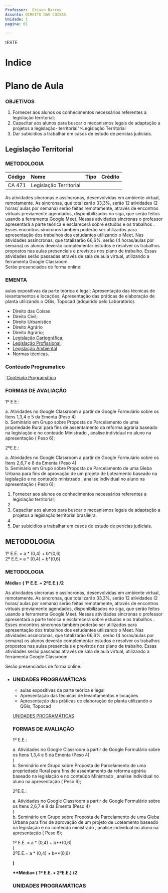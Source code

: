 ```yaml
---
Professor:  Erison Barros
Assunto: DIREITO DAS COISAS
Unidade: I
pagina: 01

---
```

tESTE
# Indice



# Plano de Aula

### OBJETIVOS <a id="user-content-objetivos"></a>

1. Fornecer aos alunos os conhecimentos necessários referentes a legislação territorial;
2. Capacitar aos alunos para buscar o mecanismos legais de adaptação a projetos a legislação- territorial">Legislação Territorial</h1>
3. Dar subicidios a trabalhar em casos de estudo de perícias judiciais.

## Legislação Territorial <a id="legisla&#xE7;&#xE3;o-territorial"></a>

### METODOLOGIA <a id="user-content-metodologia"></a>

| Código | Nome | Tipo | Crédito |
| :--- | :--- | :--- | :--- |
| CA 471 | Legislação Territorial |  |  |

As atividades síncronas e assíncronas, desenvolvidas em ambiente virtual, remotamente. As síncronas, que totalizarão 33,3%, serão 12 atividades \(2 horas/ aulas por semana\) serão feitas remotamente, através de encontros virtuais previamente agendados, disponibilizados no siga, que serão feitos usando a ferramenta Google Meet. Nessas atividades síncronas o professor apresentará a parte teórica e esclarecerá sobre estudos e os trabalhos . Esses encontros síncronos também poderão ser utilizados para apresentação dos trabalhos dos estudantes utilizando o Meet. Nas atividades assíncronas, que totalizarão 66,6%, serão \(4 horas/aulas por semana\) os alunos deverão complementar estudos e resolver os trabalhos propostos nas aulas presenciais e previstos nos plano de trabalho. Essas atividades serão passadas através de sala de aula virtual, utilizando a ferramenta Google Classroom.  
Serão presenciados de forma online:

### EMENTA <a id="ementera"></td>
aulas expositivas da parte teórica e legal;
Apresentação das técnicas de levantamentos e locações;
Apresentação das práticas de elaboração de planta utilizando o QGis, Topocad \(adquirido pelo Laboratório\).
* Direito das Coisas
* Direito Civil;
* Direito Urbanístico
* Direito Agrário
* Direito Agrário;
* [Legislação Cartográfica](https://github.com/ErisonBarros/LegislacaoTerritorial/blob/master/Colet%C3%A2nea%20com%20a%20Legisla%C3%A7%C3%A3o%20da%20Cartografia%20Nacional.md);
* [Legislação Profissional](https://github.com/ErisonBarros/LegislacaoTerritorial/blob/master/Colet%C3%A2nea%20com%20a%20Legisla%C3%A7%C3%A3o%20da%20Cartografia%20Nacional.md);
* [Legislação Ambiental](https://github.com/ErisonBarros/LegislacaoTerritorial/blob/master/Legisla%C3%A7%C3%A3o%20Ambiental.md)
* Normas técnicas.

### Contéudo Programatico 

´[Contéudo Programático](https://colab.research.google.com/github/ErisonBarros/LegislacaoTerritorial/blob/master/Summary.ipynb#scrollTo=Waq9aYs1J2K-)


### FORMAS DE AVALIAÇÃO <a id="user-content-formas-de-avalia&#xE7;&#xE3;o"></a>

1º E.E.:  

a. Atividades no Google Classroom a partir de Google Formulário sobre os Itens 1,3,4 e 5 da Ementa \(Peso 4\)  
b. Seminário em Grupo sobre Proposta de Parcelamento de uma propriedade Rural para fins de assentamento da reforma agrária baseado na legislação e no conteúdo Ministrado , analise individual no aluno na apresentação \( Peso 6\);  

2ºE.E.:  

a. Atividades no Google Classroom a partir de Google Formulário sobre os Itens 2,6,7 e 8 da Ementa \(Peso 4\)  
b. Seminário em Grupo sobre Proposta de Parcelamento de uma Gleba Urbana para fins de aprovação de um projeto de Loteamento baseado na legislação e no conteúdo ministrado , analise individual no aluno na apresentação \( Peso 6\);

1. Fornecer aos alunos os conhecimentos necessários referentes a legislação territorial;</li><li>
2. Capacitar aos alunos para buscar o mecanismos legais de adaptação a projetos a legislação territorial brasileira.</li><li>
3. Dar subicidios a trabalhar em casos de estudo de perícias judiciais.</li></ol>
<h2 id="metodologia">METODOLOGIA</h2><p>

1º E.E. = a \* \(0,4\) + b\*\(0,6\)  
2º E.E.= a \* \(0,4\) + b\*\(0,6\)

### METODOLOGIA <a id="metodologia"></a>

**Média= \( 1º E.E. + 2ºE.E.\) /2**

As atividades síncronas e assíncronas, desenvolvidas em ambiente virtual, remotamente. As síncronas, que totalizarão 33,3%, serão 12 atividades  \(2 horas/ aulas por semana\) serão feitas remotamente, através de encontros virtuais previamente agendados, disponibilizados no siga, que serão feitos usando a ferramenta Google Meet. Nessas atividades síncronas o professor  apresentará a parte teórica e esclarecerá sobre estudos e os trabalhos . Esses encontros síncronos também poderão ser utilizados para apresentação dos trabalhos dos estudantes utilizando o Meet. Nas atividades assíncronas, que totalizarão 66,6%, serão  \(4 horas/aulas por semana\) os alunos deverão complementar estudos e resolver os trabalhos propostos nas aulas  presenciais e previstos nos plano de trabalho. Essas atividades serão passadas através de sala de aula virtual, utilizando a ferramenta Google Classroom.<br>
  
 Serão presenciados de forma online:</p>
<ul>
<li>

### UNIDADES PROGRAMÁTICAS 

* aulas expositivas da parte teórica  e legal
* Apresentação das técnicas de levantamentos e locações
* Apresentação das práticas de elaboração de planta utilizando o QGis, Topocad 

[UNIDADES PROGRAMÁTICAS](http://https//1drv.ms/x/s!AjO4oAHV5BZuioozg3Ez9_Rd86UWbg?e=sxfTQx)

### FORMAS DE AVALIAÇÃO 

1º E.E.:<br>
  
 a.	 Atividades no Google Classroom a partir de Google Formulário sobre os Itens 1,3,4 e 5 da Ementa  \(Peso 4)<br>\)  
 b.	 Seminário em Grupo sobre Proposta de Parcelamento de uma propriedade Rural para fins de assentamento da reforma agrária baseado na legislação e no conteúdo Ministrado , analise individual no aluno na apresentação \( Peso 6\);<br>
  
 2ºE.E.:<br>
  
 a.	 Atividades no Google Classroom a partir de Google Formulário sobre os Itens 2,6,7 e 8 da Ementa  \(Peso 4)<br>\)  
 b.	 Seminário em Grupo sobre Proposta de Parcelamento de uma Gleba Urbana para fins de aprovação de um projeto de Loteamento  baseado na legislação e no conteúdo ministrado , analise individual no aluno na apresentação \( Peso 6\);</p><p>

1º E.E. =  a \* \(0,4\) + b*\*\(0,6)<br>\)  
2ºE.E.=  a \* \(0,4\) + b*\*\(0,6)</p><p><strong>\)

**Média= \( 1º E.E. + 2ºE.E.\) /2</strong></p>

### UNIDADES PROGRAMÁTICAS 
